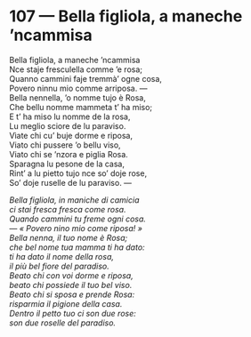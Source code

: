# 107 — Bella figliola, a maneche ’ncammisa

Bella figliola, a maneche ’ncammisa  
Nce staje fresculella comme ’e rosa;  
Quanno cammini faje tremmà’ ogne cosa,  
Povero ninnu mio comme arriposa. —  
Bella nennella, ’o nomme tujo è Rosa,  
Che bellu nomme mammeta t’ ha miso;  
E t’ ha miso lu nomme de la rosa,  
Lu meglio sciore de lu paraviso.  
Vìate chi cu’ buje dorme e riposa,  
Viato chi pussere ’o bellu viso,  
Viato chi se ’nzora e piglia Rosa.  
Sparagna lu pesone de la casa,  
Rint’ a lu pietto tujo nce so’ doje rose,  
So’ doje ruselle de lu paraviso. —

_Bella figliola, in maniche di camicia  
ci stai fresca fresca come rosa.  
Quando cammini tu freme ogni cosa.  
— « Povero nino mio come riposa! »  
Bella nenna, il tuo nome è Rosa;  
che bel nome tua mamma ti ha dato:  
ti ha dato il nome della rosa,  
il più bel fiore del paradiso.  
Beato chi con voi dorme e riposa,  
beato chi possiede il tuo bel viso.  
Beato chi si sposa e prende Rosa:  
risparmia il pigione della casa.  
Dentro il petto tuo ci son due rose:  
son due roselle del paradiso._

